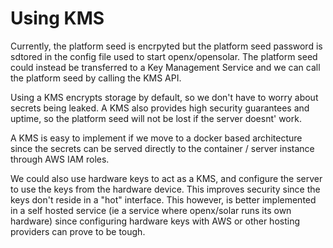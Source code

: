 # Using KMS

Currently, the platform seed is encrpyted but the platform seed password is sdtored in the config file used to start openx/opensolar. The platform seed could instead be transferred to a Key Management Service and we can call the platform seed by calling the KMS API.

Using a KMS encrypts storage by default, so we don't have to worry about secrets being  leaked. A KMS also provides high security guarantees and uptime, so the platform seed will not be lost if the server doesnt' work.

A KMS is easy to implement if we move to a docker based architecture since the secrets can be served directly to the container / server instance through AWS IAM roles.

We could also use hardware keys to act as a KMS, and configure the server to use the keys from the hardware device. This improves security since the keys don't reside in a "hot" interface. This however, is better implemented in a self hosted service \(ie a service where openx/solar runs its own hardware\) since configuring hardware keys with AWS or other hosting providers can prove to be tough.

